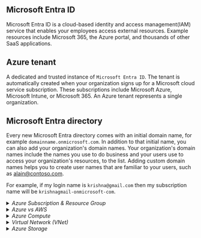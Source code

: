## Microsoft Entra ID

Microsoft Entra ID is a cloud-based identity and access management(IAM) service that enables your employees access external resources. Example resources include Microsoft 365, the Azure portal, and thousands of other SaaS applications.

## Azure tenant

A dedicated and trusted instance of `Microsoft Entra ID`. The tenant is automatically created when your organization signs up for a Microsoft cloud service subscription. These subscriptions include Microsoft Azure, Microsoft Intune, or Microsoft 365. An Azure tenant represents a single organization.

## Microsoft Entra directory

Every new Microsoft Entra directory comes with an initial domain name, for example `domainname.onmicrosoft.com`. In addition to that initial name, you can also add your organization's domain names. Your organization's domain names include the names you use to do business and your users use to access your organization's resources, to the list. Adding custom domain names helps you to create user names that are familiar to your users, such as alain@contoso.com.

For example, if my login name is `krishna@gmail.com` then my subscription name will be `krishnagmail-onmicrosoft-com`.

<details>
<summary><i>Azure Subscription & Resource Group</i></summary>

## Azure Subscription

Logical grouping of Azure resources. You can have multiple subscriptions per account.

Used to pay for Azure cloud services. You can have multiple subscriptions and they're linked to a credit card.

Each subscription has limits or quotas on the amount of resources it can use. You can change the limits by contacting Microsoft Support.

Security and billing boundaries for Azure resources.

`Direcctory` is my tenant. It is a container for all the users, groups, and applications in an organization. It is also an instance of Azure AD. It is also known as Azure AD Tenant.

What is Tenant ID?

- It is a unique identifier for your Azure AD Tenant. It is a GUID. It is also known as Directory ID.

### Azure Subscription Types

- Free Trial
- Pay-As-You-Go

![](images/azure-subscription.png)

## Resource Group

A logical container into which Azure resources like web apps, databases, and storage accounts are deployed and managed.

- Resource group is `not` a resource. It is a container for resources.

- Resource group is not a security boundary. It is a management boundary.
- Resource group is not a billing boundary. It is a management boundary.

- Resource groups can be used to scope access control for administrative actions.
- Resource groups can be used to scope billing.
- Resource groups can be used to scope RBAC permissions.
- Resource groups can be used to scope Azure policies.
- Each resource group can contain multiple resources.

### Resource Group Facts

- One Resource : Each resource can only exist in one resource group.
- Add / Remove : You can add or remove a resource to a resource group at any time.
- Move : You can move a resource from one resource group to another resource group.
- Delete : Deleting a resource group deletes all the resources in the group.
- Multiple Regions : Resources from multiple regions can be added to a single resource group.
- Resources can interaxct with other resources across resource groups.

![](images/azure-rg.png)

- Resource grouops itself need to be created in a region. This is called the `Resource Group Region`. This is the region where the metadata for the resource group is stored. This is also the region where the resource group's logs are stored.

- Resource group region is not the same as the resource region.

![](images/azure-rg-region.png)

## Azure Resource Manager (ARM)

ARM is a deployment and management service for Azure.

All interactions with Azure resources are go through ARM. It is the main Azure Architecture component for creating, updating, and manipulating resources.

- ARM provides a consistent management layer for all the resources in Azure.
- ARM provides security, auditing, and tagging features to manage resources.
- ARM provides a common set of APIs to manage resources.
- ARM provides a common set of tools to manage resources.
- ARM provides a common deployment model for all the Azure resources.
- ARM provides a common billing model for all the Azure resources.

![](images/azure-arm.png)

![](images/azure-arm-benefits.png)

</details>

<details>
<summary><i>Azure vs AWS</i></summary>

## Azure vs AWS

| Azure                                | AWS                               |
| ------------------------------------ | --------------------------------- |
| Virtual Machines (IaaS)              | EC2                               |
| AppServices (PaaS)                   | Elastic Beanstalk                 |
| Azure Functions                      | Lambda                            |
| NetWork Security Groups(NSGs)        | Security Groups                   |
| Virtual Networks or VNet             | Virtual Private Clouds(VPCs)      |
| Virtual Machine Scale Sets(VMSS)     | Auto Scaling Groups               |
| --------------------------------     | -------------------------------   |
| Azure Conatiner Instances(ACI)       | Elastic Container Service (ECS)   |
| Azure Kubernetes Service(AKS)        | Elastic Kubernetes Service(EKS)   |
| Azure Container Registry(ACR)        | Elastic Container Registry(ECR)   |
| --------------------------------     | -------------------------------   |
| Azure Virtual Desktop(AVD)           | Amazon WorkSpaces                 |
| Azure Content Delivery Network (CDN) | CloudFront                        |
| ExpressRoute                         | Direct Connect                    |
| Azure Blob Storage                   | Amazon S3                         |
| Azure Web Application Firewall(WAF)  | AWS Web Application Firewall(WAF) |
| Azure Monitor                        | CloudWatch                        |
| Azure Active Directory               | AWS IAM                           |
| --------------------------------     | -------------------------------   |
| Azure Load Balancer                  | Elastic Load Balancer(ELB)        |
| Application Gateway                  | AWS Application Load Balancer     |
| --------------------------------     | -------------------------------   |
| Azure Traffic Manager                | Route 53                          |
| Azure API Management                 | API Gateway                       |
| Azure SQL Database                   | Amazon RDS                        |
| Azure Database for MySQL             | Amazon Aurora                     |
| Azure Cosmos DB                      | DynamoDB                          |

</details>

<details>
<summary><i>Azure Compute</i></summary>

## Azure Functions

Azure Functions is a serverless compute service that enables you to run code on-demand without having to explicitly provision or manage infrastructure.

![](images/azure-functions.png)

![](images/azure-functions1.png)

## Azure App Service

Azure App Service is a fully managed web hosting service for building web apps, mobile back ends, and RESTful APIs. It provides automatic scaling and high availability, supports both Windows and Linux, and enables automated deployments from GitHub, Azure DevOps, or any Git repo.

Applicaiton Types hosted in Azure App Service :

- Web Apps for Containers
- Web Apps
- API Apps

## Virtual Machine Scale Sets

Virtual Machine Scale Sets let you create and manage a group of identical, load balanced VMs. The number of VM instances can automatically increase or decrease in response to demand or a defined schedule. Scale sets provide high availability to your applications, and allow you to centrally manage, configure, and update a large number of VMs.

</details>

<details>
<summary><i>Virtual Network (VNet)</i></summary>

## Virtual Network (VNet)

Azure Virtual Network (VNet) is the fundamental building block for your private network in Azure. VNet enables many types of Azure resources, such as Azure Virtual Machines (VM), to securely communicate with each other, the internet, and on-premises networks. VNet is similar to a traditional network that you'd operate in your own data center, but brings with it additional benefits of Azure's infrastructure such as scale, availability, and isolation.

Vnet belongs to a single Azure region. Every resource in a Vnet belongs to the same region.

Vnet belongs to a single subscription. Every resource in a Vnet belongs to the same subscription. A resource in one subscription cannot be added to a Vnet in another subscription.

Vnet can be connected to other Vnets in the same region or in different regions. This is called `Vnet peering`.

Vnet can be connected to on-premises networks. This is called `Vnet gateway`.

### Advantages of VNet

- VNet provides isolation and segmentation of resources.
- VNet provides control over IP address ranges, DNS settings, security policies, and route tables within a network.
- VNet provides a way to connect Azure resources to each other and to on-premises networks.
- VNet provides a way to connect Azure resources to the internet.

### Subnet

A range of IP addresses in your VNet. You can divide a VNet into multiple subnets for organization and security.

Smaller networks inside a Vnet. Subnets are used to divide a Vnet into smaller networks. Subnets are used to control the flow of network traffic.

### Network Security Group (NSG)

A Network Security Group (NSG) contains a list of security rules that allow or deny network traffic to resources connected to Azure Virtual Networks (VNet). NSGs can be associated with either subnets or individual network interfaces attached to Azure Virtual Machines (VM).

![](images/azure-vnets.png)

### Vnet Peering

VNet peering enables you to connect virtual networks. Once peered, the virtual networks appear as one, for connectivity purposes. The traffic between virtual machines in the peered virtual networks is routed through the Microsoft backbone infrastructure, much like traffic is routed between virtual machines in the same virtual network, through private IP addresses only.

### VPN Gateway

A VPN gateway is a `specific type` of Virtual network(Vnet) gateway that is used to send encrypted traffic between an Azure virtual network and an `on-premises` location over the public Internet. You can also use a VPN gateway to send encrypted traffic between Azure virtual networks over the `Microsoft network`.

Other types of virtual network gateways are discussed later in this article.

Vnet gateway + VPN = VPN gateway

### ExpressRoute

ExpressRoute lets you extend your on-premises networks into the Microsoft cloud over a private connection with the help of a `connectivity provider`.

ExpressRoute is a service that enables you to create private connections between Azure datacenters and infrastructure that’s on your premises or in a colocation environment. ExpressRoute connections don’t go over the public Internet, and they offer more reliability, faster speeds, lower latencies, and higher security than typical connections over the Internet.

![](images/azure-expressroute1.png)

![](images/azure-expressroute2.png)

</details>

<details>
<summary><i>Azure Storage</i></summary>

## Azure Storage

### Azure Blob Storage

Azure Blob storage is Microsoft's object storage solution for the cloud. Blob storage is optimized for storing massive amounts of unstructured data. Unstructured data is data that doesn't adhere to a particular data model or definition, such as text or binary data.

Blob storage is ideal for:

- Serving images or documents directly to a browser.
- Storing files for distributed access.
- Streaming video and audio.
- Writing to log files.
- Storing data for backup and restore, disaster recovery, and archiving.
- Storing data for analysis by an on-premises or Azure-hosted service.

### Azure File Storage

Azure Files offers fully managed file shares in the cloud that are accessible via the industry standard Server Message Block (SMB) protocol. Azure file shares can be mounted concurrently by cloud or on-premises deployments of Windows, Linux, and macOS. Additionally, Azure file shares can be cached on Windows Servers with Azure File Sync for fast access near where the data is being used.

### Azure Queue Storage

Azure Queue storage is a service for storing large numbers of messages that can be accessed from anywhere in the world via authenticated calls using HTTP or HTTPS. A single queue message can be up to 64 KB in size, and a queue can contain millions of messages, up to the total capacity limit of a storage account. Queue storage is often used to create a backlog of work to process asynchronously.

### Azure Table Storage

Azure Table storage is a service that stores structured NoSQL data in the cloud, providing a key/attribute store with a schemaless design. Because Table storage is schemaless, it's easy to adapt your data as the needs of your application evolve. Access to Table storage data is fast and cost-effective for many types of applications, and is typically lower in cost than traditional SQL for similar volumes of data.

### Azure Disk Storage

Azure Disk Storage gives you the durability, availability, and security you need for your virtual machines whether you need the highest availability for mission-critical workloads, or cost-effective options for test scenarios.

### Azure Data Lake Storage

Azure Data Lake Storage Gen2 is a set of capabilities dedicated to big data analytics, built on Azure Blob storage. Data Lake Storage Gen2 is the result of converging the capabilities of our two existing storage services, Azure Blob storage and Azure Data Lake Storage Gen1. We recently announced a set of new features in Data Lake Storage Gen2:

- Hadoop compatible access
- Azure Active Directory-based access control
- Azure Data Lake Storage Gen2 is the best destination for your big data analytics workloads because of its massive scalability and cost effectiveness.

### Azure Storage Account

A storage account provides a unique namespace in Azure for your data. Every object that you store in Azure Storage has an address that includes your unique account name. The combination of the account name and the Azure Storage blob endpoint forms the base address for the objects in your account: `https://<youraccountname>.blob.core.windows.net`.

### Azure Storage Replication

Azure Storage offers several types of replication, each with its own durability and availability characteristics. You can choose the replication type that best suits your needs. The following table describes the replication options available for Azure Storage.

| Replication Type                           | Description                                                                                                                                                                                                                                                                                                                                                                                                                                                                                                         |
| ------------------------------------------ | ------------------------------------------------------------------------------------------------------------------------------------------------------------------------------------------------------------------------------------------------------------------------------------------------------------------------------------------------------------------------------------------------------------------------------------------------------------------------------------------------------------------- |
| Locally redundant storage (LRS)            | LRS copies your data synchronously three times within a single physical location in the primary region. LRS is the least expensive replication option, but is not recommended for applications requiring high availability.                                                                                                                                                                                                                                                                                         |
| Zone-redundant storage (ZRS)               | ZRS copies your data synchronously across three Azure availability zones in the primary region. ZRS is great for applications requiring high availability.                                                                                                                                                                                                                                                                                                                                                          |
| Geo-redundant storage (GRS)                | GRS copies your data synchronously three times within a single physical location in the primary region using LRS. It then copies your data asynchronously to a single physical location in a secondary region that is hundreds of miles away from the primary region. If an outage occurs in the primary region, Azure Storage fails over to the secondary region, and serves data from there until the primary region is restored. Once the primary region is available again, Azure Storage will fail back to it. |
| Read-access geo-redundant storage (RA-GRS) | RA-GRS provides the same durability and availability as GRS, with the added benefit of being able to read from the secondary region. RA-GRS is great for applications that require read access to data in the secondary region, or for data failover scenarios.                                                                                                                                                                                                                                                     |
|                                            |

![](images/data-storage/azure-datastorage-lrs.png)
![](images/data-storage/azure-datastorage-zrs.png)

**GRS**

![](images/data-storage/azure-datastorage-grs.png)

![](images/data-storage/azure-datastorage-ra-grs.png)
![](images/data-storage/azure-datastorage-ra-gzrs.png)

<details>
